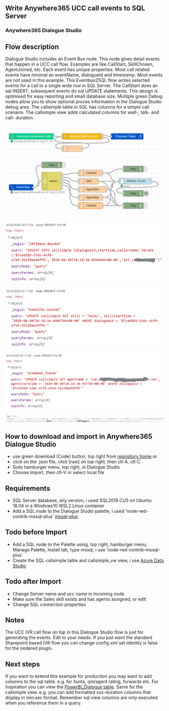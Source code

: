 ## Write Anywhere365 UCC call events to SQL Server
### Anywhere365 Dialogue Studio
## Flow description
Dialogue Studio includes an Event Bus node. This node gives detail events that happen in a UCC call flow. Examples are like CallStart, SkillChosen, AgentJoined, etc. Each event has unique properties. Most call related events have minimal an eventName, dialogueId and timestamp. Most events are not used in this example. This Eventbus2SQL flow writes selected events for a call to a single wide row in SQL Server. The CallStart does an sql INSERT, subsequent events do sql UPDATE statements. This design is optimised for easy reporting and small database size. Multiple green Debug nodes allow you to show optional proces information in the Dialogue Studio debug area. The callsimple table in SQL has columns for a simple call scenario. The callsimple view adds calculated columns for wait-, talk- and call- duration.

![transcript flow minimal](https://github.com/Anywhere365/DialogueStudioFlows/blob/master/Eventbus2SQLwidetable/resources/a365-ds-event2sql-flow.png)

![transcript debug minimal](https://github.com/Anywhere365/DialogueStudioFlows/blob/master/Eventbus2SQLwidetable/resources/a365-ds-event2sql-insert.png)

![transcript debug minimal](https://github.com/Anywhere365/DialogueStudioFlows/blob/master/Eventbus2SQLwidetable/resources/a365-ds-event2sql-update-skill.png)

![transcript debug minimal](https://github.com/Anywhere365/DialogueStudioFlows/blob/master/Eventbus2SQLwidetable/resources/a365-ds-event2sql-update-agent.png)

![transcript debug minimal](https://github.com/Anywhere365/DialogueStudioFlows/blob/master/Eventbus2SQLwidetable/resources/a365-ds-event2sql-view.png)

## How to download and import in Anywhere365 Dialogue Studio
- use green download [Code] button, top right from [repository home](https://github.com/Anywhere365/DialogueStudioFlows) or
- click on the .json file, click [raw] on top right, then ctl-A, ctl-C
- Goto hamburger menu, top right, in Dialogue Studio
- Choose Import, then ctl-V or select local file

## Requirements
- SQL Server database, any version, i used SQL2019 CU5 on Ubuntu 18.04 in a Windows10 WSL2 Linux container
- Add a SQL node to the Dialogue Studio palette, i used 'node-red-contrib-mssql-plus' [mssql-plus](https://flows.nodered.org/node/node-red-contrib-mssql-plus)

## Todo before Import
- Add a SQL node to the Palette using, top right, hamburger menu, Manage Palette, Install tab, type mssql, i use 'node-red-contrib-mssql-plus'
- Create the SQL callsimple table and callsimple_vw view, i use [Azure Data Studio](https://docs.microsoft.com/en-us/sql/azure-data-studio/download-azure-data-studio) 

## Todo after Import
- Change Server name and ucc name in Incoming node
- Make sure the Sales skill exists and has agents assigned, or edit
- Change SQL connection properties

## Notes
The UCC IVR call flow on top in this Dialogue Studio flow is just for generating the events. Edit to your needs. If you just want the standard Sharepoint based IVR flow you can change config.xml set identity is false for the nodered plugin. 

## Next steps
If you want to extend this example for production you may want to add columns to the sql table. e.g. for hunts, qm/agent rating, forwards etc. For inspiration you can view the [PowerBI_Dialogue table](https://golive.anywhere365.io/platform_elements/powerbi_integration/power_bi_integration_technical_overview.html). Same for the callsimple view. e.g. you can add formatted xxx-duration columns that display in min:sec format. Remember sql view columns are only executed when you reference them in a query.